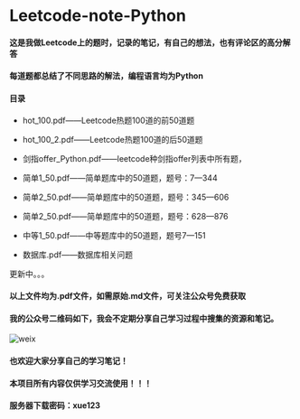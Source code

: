 # Leetcode-note-Python



#### 这是我做Leetcode上的题时，记录的笔记，有自己的想法，也有评论区的高分解答

#### 每道题都总结了不同思路的解法，编程语言均为Python



#### 目录

- hot_100.pdf——Leetcode热题100道的前50道题
- hot_100_2.pdf——Leetcode热题100道的后50道题
- 剑指offer_Python.pdf——leetcode种剑指offer列表中所有题，



- 简单1_50.pdf——简单题库中的50道题，题号：7—344
- 简单2_50.pdf——简单题库中的50道题，题号：345—606
- 简单2_50.pdf——简单题库中的50道题，题号：628—876



- 中等1_50.pdf——中等题库中的50道题，题号7—151



- 数据库.pdf——数据库相关问题



更新中。。。



#### 以上文件均为.pdf文件，如需原始.md文件，可关注公众号免费获取



#### 我的公众号二维码如下，我会不定期分享自己学习过程中搜集的资源和笔记。

![weix](http://r.photo.store.qq.com/psc?/V14Kh6sc4H188n/ZYdA7ngrZ.*9Y7Y7Ouin2LsGWr9StQLTr1swR33dFzZDA6p38rwhG5y69mhRH.sdF3Q1e5MYSiwXpisodQ4zEutj01CWqNk32KgVsuchg8A!/r)

#### 也欢迎大家分享自己的学习笔记！



#### 本项目所有内容仅供学习交流使用！！！



#### 服务器下载密码：xue123


